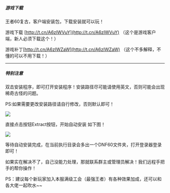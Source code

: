 ##### 游戏下载

王者60复古，客户端安装包，下载安装就可以玩！

游戏下载 [http://t.cn/A6zIWVuY](http://t.cn/A6zIWVuY) （这个是游戏客户端，新人必须下载这个！）

游戏补丁[http://t.cn/A6zIWZaW](http://t.cn/A6zIWZaW) （这个不多解释，不懂的可以不用下载！）

------

##### 特别注意

双击安装程序，即可打开安装程序！安装路径尽可能请使用英文，否则可能会出现稀奇古怪的问题。

PS:如果需要更改安装路径请自行修改，否则默认即可！

![](https://cdn.jsdelivr.net/gh/pkssssss/uploads/images/20200211021728.png)

直接点击按钮Extract按钮，开始自动安装  如下图！

![](https://cdn.jsdelivr.net/gh/pkssssss/uploads/images/QQ图片20200307000831.png)

等待自动安装完成，在当前执行目录会多出一个DNF60文件夹，打开登录器登录即可！

如果实在解决不了，自己没能力处理，那就联系群主或管理员解决！我们远程手把手的帮你操作！

PS：建议每个新玩家加入本服满级工会（最强王者）有各种效果加成，还可以和各大佬一起吹水~~
